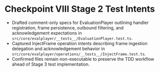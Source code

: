 # Checkpoint VIII Stage 2 Test Intents

- Drafted comment-only specs for EvaluationPlayer outlining handler registration, frame persistence, outbound filtering, and acknowledgement expectations in `src/core/evalplayer/__tests__/EvaluationPlayer.test.ts`.
- Captured InjectFrame operation intents describing frame ingestion delegation and acknowledgement behavior in `src/core/evalplayer/operations/__tests__/InjectFrame.test.ts`.
- Confirmed files remain non-executable to preserve the TDD workflow ahead of Stage 3 test implementation.
